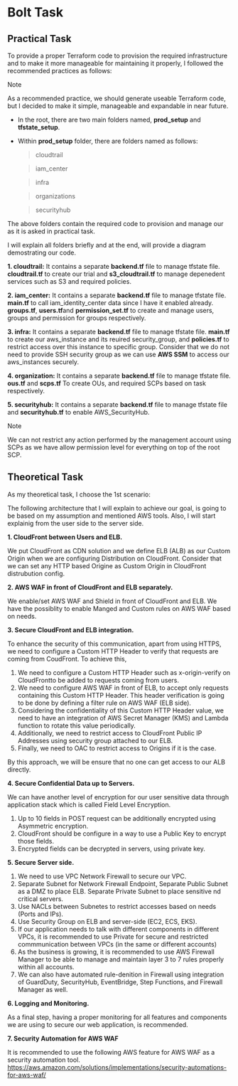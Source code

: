 # Bolt Task
## Practical Task
To provide a proper Terraform code to provision the required infrastructure and to make it more manageable for maintaining it properly, I followed the recommended practices as follows:

> [!NOTE]
> As a recommended practice, we should generate useable Terraform code, but I decided to make it simple, manageable and expandable in near future.

* In the root, there are two main folders named, **prod_setup** and **tfstate_setup**.
* Within **prod_setup** folder, there are folders named as follows:
    >cloudtrail
    
    >iam_center
    
    >infra
    
    >organizations
    
    >securityhub

The above folders contain the required code to provision and manage our as it is asked in practical task.

I will explain all folders briefly and at the end, will provide a diagram demostrating our code.

**1. cloudtrail:** It contains a separate **backend.tf** file to manage tfstate file. **cloudtrail.tf** to create our trial and **s3_cloudtrail.tf** to manage depenedent services such as S3 and required policies.

**2. iam_center:** It contains a separate **backend.tf** file to manage tfstate file. **main.tf** to call iam_identity_center data since I have it enabled already. **groups.tf**, **users.tf**and **permission_set.tf** to create and manage users, groups and permission for groups respectively.

**3. infra:** It contains a separate **backend.tf** file to manage tfstate file. **main.tf** to create our aws_instance and its reuired security_group, and **policies.tf** to restrict access over this instance to specific group.
Consider that we do not need to provide SSH security group as we can use **AWS SSM** to access our aws_instances securely.

**4. organization:** It contains a separate **backend.tf** file to manage tfstate file. **ous.tf** and **scps.tf** To create OUs, and required SCPs based on task respectively.

**5. securityhub:** It contains a separate **backend.tf** file to manage tfstate file and **securityhub.tf** to enable AWS_SecurityHub.

> [!NOTE]
> We can not restrict any action performed by the management account using SCPs as we have allow permission level for everything on top of the root SCP.

## Theoretical Task
As my theoretical task, I choose the 1st scenario:

The following architecture that I will explain to achieve our goal, is going to be based on my assumption and mentioned AWS tools. Also, I will start explainig from the user side to the server side.

**1. CloudFront between Users and ELB.**

We put CloudFront as CDN solution and we define ELB (ALB) as our Custom Origin when we are configuring Distribution on CloudFront. Consider that we can set any HTTP based Origine as Custom Origin in CloudFront distrubution config. 

**2. AWS WAF in front of CloudFront and ELB separately.**

We enable/set AWS WAF and Shield in front of CloudFront and ELB. We have the possiblity to enable Manged and Custom rules on AWS WAF based on needs.

**3. Secure CloudFront and ELB integration.**

To enhance the security of this communication, apart from using HTTPS, we need to configure a Custom HTTP Header to verify that requests are coming from CoudFront. To achieve this,
  1.  We need to configure a Custom HTTP Header such as x-origin-verify on CloudFrontto be added to requests coming from users.
  2.  We need to configure AWS WAF in front of ELB, to accept only requests containing this Custom HTTP Header. This header verification is going to be done by defining a filter rule on AWS WAF (ELB side).
  3.  Considering the confidentiality of this Custom HTTP Header value, we need to have an integration of AWS Secret Manager (KMS) and Lambda function to rotate this value periodically.
  4.  Additionally, we need to restrict access to CloudFront Public IP Addresses using security group attached to our ELB.
  5.  Finally, we need to OAC to restrict access to Origins if it is the case.

By this approach, we will be ensure that no one can get access to our ALB directly. 

**4. Secure Confidential Data up to Servers.**

We can have another level of encryption for our user sensitive data through application stack which is called Field Level Encryption.

  1. Up to 10 fields in POST request can be additionally encrypted using Asymmetric encryption.
  2. CloudFront should be configure in a way to use a Public Key to encrypt those fields.
  3. Encrypted fields can be decrypted in servers, using private key.

**5. Secure Server side.**

  1.  We need to use VPC Network Firewall to secure our VPC.
  2.  Separate Subnet for Network Firewall Endpoint, Separate Public Subnet as a DMZ to place ELB. Separate Private Subnet to place sensitive nd critical servers.
  3.  Use NACLs between Subnetes to restrict accesses based on needs (Ports and IPs).
  4.  Use Security Group on ELB and server-side (EC2, ECS, EKS).
  5.  If our application needs to talk with different components in different VPCs, it is recommended to use Private for secure and restricted commmunication between VPCs (in the same or different accounts)
  6.  As the business is growing, it is recommended to use AWS Firewall Manager to be able to manage and maintain layer 3 to 7 rules properly within all accounts.
  7.  We can also have automated rule-denition in Firewall using integration of GuardDuty, SecurityHub, EventBridge, Step Functions, and Firewall Manager as well.

**6. Logging and Monitoring.**

As a final step, having a proper monitoring for all features and components we are using to secure our web application, is recommended.

**7. Security Automation for AWS WAF**

It is recommended to use the following AWS feature for AWS WAF as a security automation tool.
https://aws.amazon.com/solutions/implementations/security-automations-for-aws-waf/



